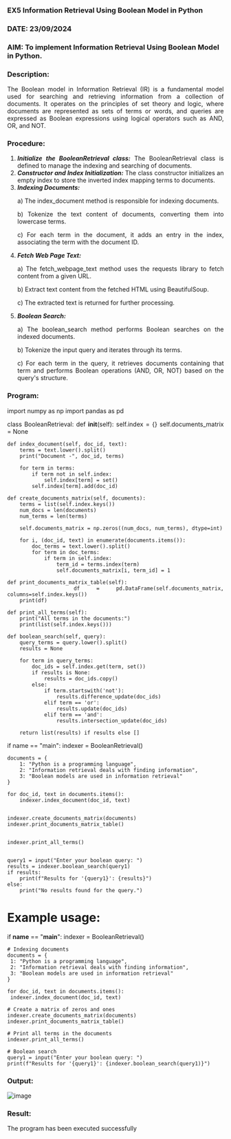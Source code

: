 ### EX5 Information Retrieval Using Boolean Model in Python


### DATE: 23/09/2024


### AIM: To implement Information Retrieval Using Boolean Model in Python.


### Description:

<div align = "justify">
The Boolean model in Information Retrieval (IR) is a fundamental model used for searching and retrieving information from a collection of documents. It operates on the principles of set theory and logic, where documents are represented as sets of terms or words, and queries are expressed as Boolean expressions using logical operators such as AND, OR, and NOT.

  
### Procedure:

1. ***Initialize the BooleanRetrieval class:*** The BooleanRetrieval class is defined to manage the indexing and searching of documents.
2. ***Constructor and Index Initialization:*** The class constructor initializes an empty index to store the inverted index mapping terms to documents.
3. ***Indexing Documents:***
    <p> a) The index_document method is responsible for indexing documents.
    <p> b) Tokenize the text content of documents, converting them into lowercase terms.
    <p> c) For each term in the document, it adds an entry in the index, associating the term with the document ID. </p>
4. ***Fetch Web Page Text:***
    <p>a) The fetch_webpage_text method uses the requests library to fetch content from a given URL.
    <p>b) Extract text content from the fetched HTML using BeautifulSoup.
    <p>c) The extracted text is returned for further processing.
5. ***Boolean Search:***
    <p>a) The boolean_search method performs Boolean searches on the indexed documents.
    <p>b) Tokenize the input query and iterates through its terms.
    <p>c) For each term in the query, it retrieves documents containing that term and performs Boolean operations (AND, OR, NOT) based on the query's structure.


### Program:


import numpy as np
import pandas as pd

class BooleanRetrieval:
    def __init__(self):
        self.index = {}
        self.documents_matrix = None
```
def index_document(self, doc_id, text):
    terms = text.lower().split()
    print("Document -", doc_id, terms)

    for term in terms:
        if term not in self.index:
            self.index[term] = set()
        self.index[term].add(doc_id)

def create_documents_matrix(self, documents):
    terms = list(self.index.keys())
    num_docs = len(documents)
    num_terms = len(terms)

    self.documents_matrix = np.zeros((num_docs, num_terms), dtype=int)

    for i, (doc_id, text) in enumerate(documents.items()):
        doc_terms = text.lower().split()
        for term in doc_terms:
            if term in self.index:
                term_id = terms.index(term)
                self.documents_matrix[i, term_id] = 1

def print_documents_matrix_table(self):
    df = pd.DataFrame(self.documents_matrix, columns=self.index.keys())
    print(df)

def print_all_terms(self):
    print("All terms in the documents:")
    print(list(self.index.keys()))

def boolean_search(self, query):
    query_terms = query.lower().split()
    results = None

    for term in query_terms:
        doc_ids = self.index.get(term, set())
        if results is None:
            results = doc_ids.copy()
        else:
            if term.startswith('not'):
                results.difference_update(doc_ids)
            elif term == 'or':
                results.update(doc_ids)
            elif term == 'and':
                results.intersection_update(doc_ids)

    return list(results) if results else []
```
if name == "main": indexer = BooleanRetrieval()
```
documents = {
    1: "Python is a programming language",
    2: "Information retrieval deals with finding information",
    3: "Boolean models are used in information retrieval"
}

for doc_id, text in documents.items():
    indexer.index_document(doc_id, text)


indexer.create_documents_matrix(documents)
indexer.print_documents_matrix_table()


indexer.print_all_terms()


query1 = input("Enter your boolean query: ")
results = indexer.boolean_search(query1)
if results:
    print(f"Results for '{query1}': {results}")
else:
    print("No results found for the query.")
```




# Example usage:
if __name__ == "__main__":
    indexer = BooleanRetrieval()

   ```
# Indexing documents
documents = {
    1: "Python is a programming language",
    2: "Information retrieval deals with finding information",
    3: "Boolean models are used in information retrieval"
}

for doc_id, text in documents.items():
    indexer.index_document(doc_id, text)

# Create a matrix of zeros and ones
indexer.create_documents_matrix(documents)
indexer.print_documents_matrix_table()

# Print all terms in the documents
indexer.print_all_terms()

# Boolean search
query1 = input("Enter your boolean query: ")
print(f"Results for '{query1}': {indexer.boolean_search(query1)}")
```


### Output:

![image](https://github.com/user-attachments/assets/c59c51e1-1dd5-412a-8999-03e3c4eb65a2)



### Result:

The program has been executed successfully
